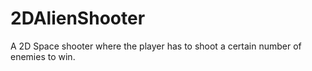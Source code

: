 # 2DAlienShooter
A 2D Space shooter where the player has to shoot a certain number of enemies to win.
